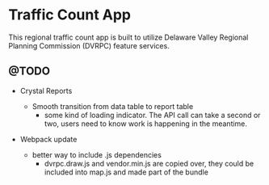 Traffic Count App
=============

This regional traffic count app is built to utilize Delaware Valley Regional Planning Commission (DVRPC) feature services.



## @TODO
- Crystal Reports
    - Smooth transition from data table to report table
        - some kind of loading indicator. The API call can take a second or two, users need to know work is happening in the meantime. 

- Webpack update
    - better way to include .js dependencies
        - dvrpc.draw.js and vendor.min.js are copied over, they could be included into map.js and made part of the bundle